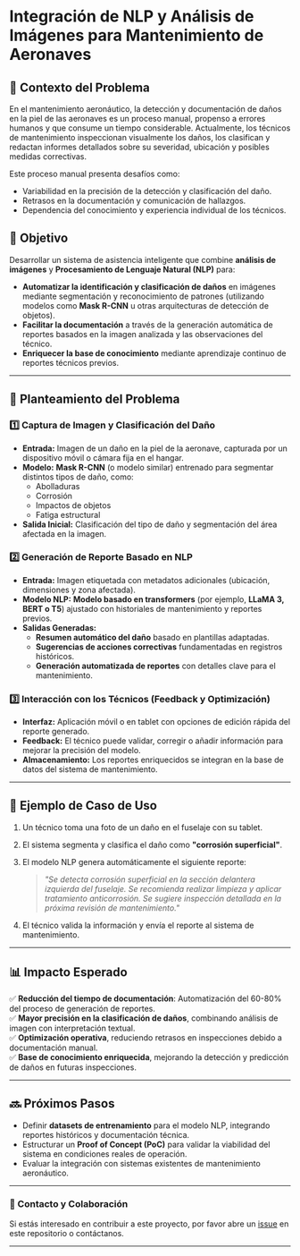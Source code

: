 # Integración de NLP y Análisis de Imágenes para Mantenimiento de Aeronaves

## 📌 Contexto del Problema

En el mantenimiento aeronáutico, la detección y documentación de daños en la piel de las aeronaves es un proceso manual, propenso a errores humanos y que consume un tiempo considerable. Actualmente, los técnicos de mantenimiento inspeccionan visualmente los daños, los clasifican y redactan informes detallados sobre su severidad, ubicación y posibles medidas correctivas.

Este proceso manual presenta desafíos como:

- Variabilidad en la precisión de la detección y clasificación del daño.
- Retrasos en la documentación y comunicación de hallazgos.
- Dependencia del conocimiento y experiencia individual de los técnicos.

## 🎯 Objetivo

Desarrollar un sistema de asistencia inteligente que combine **análisis de imágenes** y **Procesamiento de Lenguaje Natural (NLP)** para:

- **Automatizar la identificación y clasificación de daños** en imágenes mediante segmentación y reconocimiento de patrones (utilizando modelos como **Mask R-CNN** u otras arquitecturas de detección de objetos).
- **Facilitar la documentación** a través de la generación automática de reportes basados en la imagen analizada y las observaciones del técnico.
- **Enriquecer la base de conocimiento** mediante aprendizaje continuo de reportes técnicos previos.

---

## 🚀 Planteamiento del Problema

### 1️⃣ Captura de Imagen y Clasificación del Daño

- **Entrada:** Imagen de un daño en la piel de la aeronave, capturada por un dispositivo móvil o cámara fija en el hangar.
- **Modelo:** **Mask R-CNN** (o modelo similar) entrenado para segmentar distintos tipos de daño, como:
  - Abolladuras
  - Corrosión
  - Impactos de objetos
  - Fatiga estructural
- **Salida Inicial:** Clasificación del tipo de daño y segmentación del área afectada en la imagen.

### 2️⃣ Generación de Reporte Basado en NLP

- **Entrada:** Imagen etiquetada con metadatos adicionales (ubicación, dimensiones y zona afectada).
- **Modelo NLP:** **Modelo basado en transformers** (por ejemplo, **LLaMA 3, BERT o T5**) ajustado con historiales de mantenimiento y reportes previos.
- **Salidas Generadas:**
  - **Resumen automático del daño** basado en plantillas adaptadas.
  - **Sugerencias de acciones correctivas** fundamentadas en registros históricos.
  - **Generación automatizada de reportes** con detalles clave para el mantenimiento.

### 3️⃣ Interacción con los Técnicos (Feedback y Optimización)

- **Interfaz:** Aplicación móvil o en tablet con opciones de edición rápida del reporte generado.
- **Feedback:** El técnico puede validar, corregir o añadir información para mejorar la precisión del modelo.
- **Almacenamiento:** Los reportes enriquecidos se integran en la base de datos del sistema de mantenimiento.

---

## 📍 Ejemplo de Caso de Uso

1. Un técnico toma una foto de un daño en el fuselaje con su tablet.
2. El sistema segmenta y clasifica el daño como **"corrosión superficial"**.
3. El modelo NLP genera automáticamente el siguiente reporte:

   > *"Se detecta corrosión superficial en la sección delantera izquierda del fuselaje. Se recomienda realizar limpieza y aplicar tratamiento anticorrosión. Se sugiere inspección detallada en la próxima revisión de mantenimiento."*

4. El técnico valida la información y envía el reporte al sistema de mantenimiento.

---

## 📊 Impacto Esperado

✅ **Reducción del tiempo de documentación**: Automatización del 60-80% del proceso de generación de reportes.  
✅ **Mayor precisión en la clasificación de daños**, combinando análisis de imagen con interpretación textual.  
✅ **Optimización operativa**, reduciendo retrasos en inspecciones debido a documentación manual.  
✅ **Base de conocimiento enriquecida**, mejorando la detección y predicción de daños en futuras inspecciones.  

---

## 🔜 Próximos Pasos

- Definir **datasets de entrenamiento** para el modelo NLP, integrando reportes históricos y documentación técnica.
- Estructurar un **Proof of Concept (PoC)** para validar la viabilidad del sistema en condiciones reales de operación.
- Evaluar la integración con sistemas existentes de mantenimiento aeronáutico.

---

### 📎 Contacto y Colaboración

Si estás interesado en contribuir a este proyecto, por favor abre un [issue](https://github.com/) en este repositorio o contáctanos.

---
